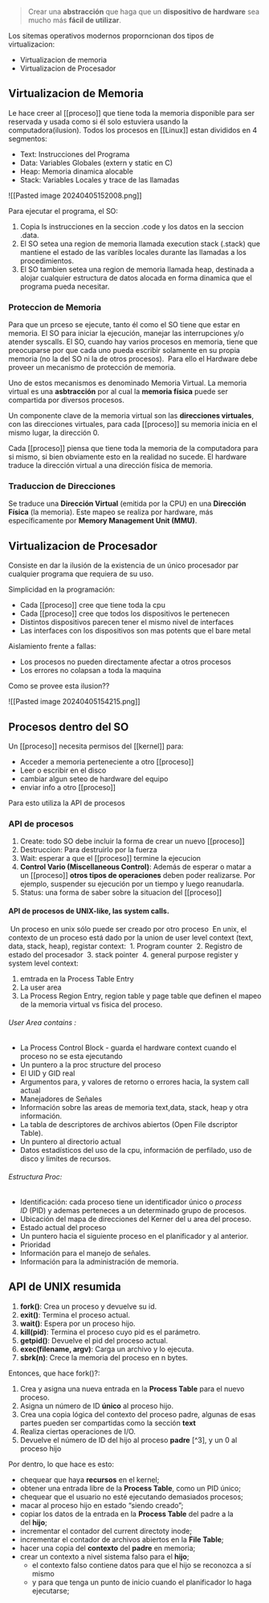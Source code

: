 > Crear una **abstracción** que haga que un **dispositivo de hardware** sea mucho más **fácil de utilizar**.

Los sitemas operativos modernos proporncionan dos tipos de virtualizacion:

- Virtualizacion de memoria
- Virtualizacion de Procesador 

## Virtualizacion de Memoria
Le hace creer al [[proceso]] que tiene toda la memoria disponible para ser reservada y usada como si él solo estuviera usando la computadora(ilusion). Todos los procesos en [[Linux]] estan divididos en 4 segmentos:

- Text: Instrucciones del Programa 
- Data: Variables Globales (extern y static en C)
- Heap: Memoria dinamica alocable 
- Stack: Variables Locales y trace de las llamadas

![[Pasted image 20240405152008.png]]

Para ejecutar el programa, el SO: 
1. Copia ls instrucciones en la seccion .code y los datos en la seccion .data. 
2. El SO setea una region de memoria llamada execution stack (.stack) que mantiene el estado de las varibles locales durante las llamadas a los procedimientos.
3. El SO tambien setea una region de memoria llamada heap, destinada a alojar cualquier estructura de datos alocada en forma dinamica que el programa pueda necesitar.


### Proteccion de Memoria
Para que un prceso se ejecute, tanto él como el SO tiene que estar en memoria. El SO para iniciar la ejecución, manejar las interrupciones y/o atender syscalls. 
El SO, cuando hay varios procesos en memoria, tiene que preocuparse por que cada uno pueda escribir solamente en su propia memoria (no la del SO ni la de otros procesos).  Para ello el Hardware debe proveer un mecanismo de protección de memoria.

Uno de estos mecanismos es denominado Memoria Virtual. La memoria virtual es una **asbtracción** por al cual la **memoria física** puede ser compartida por diversos procesos.

Un componente clave de la memoria virtual son las **direcciones virtuales**, con las direcciones virtuales, para cada [[proceso]] su memoria inicia en el mismo lugar, la dirección 0.

Cada [[proceso]] piensa que tiene toda la memoria de la computadora para si mismo, si bien obviamente esto en la realidad no sucede. El hardware traduce la dirección virtual a una dirección física de memoria.


### Traduccion de Direcciones 
Se traduce una **Dirección Virtual** (emitida por la CPU) en una **Dirección Física** (la memoria). Este mapeo se realiza por hardware, más específicamente por **Memory Management Unit (MMU)**.


## Virtualizacion de Procesador 
Consiste en dar la ilusión de la existencia de un único procesador par cualquier programa que requiera de su uso. 

Simplicidad en la programación:
- Cada [[proceso]] cree que tiene toda la cpu
- Cada [[proceso]] cree que todos los dispositivos le pertenecen 
- Distintos dispositivos parecen tener el mismo nivel de interfaces 
- Las interfaces con los dispositivos son mas potents que el bare metal

Aislamiento frente a fallas: 
- Los procesos no pueden directamente afectar a otros procesos
- Los errores no colapsan a toda la maquina

Como se provee esta ilusion??

![[Pasted image 20240405154215.png]]


## Procesos dentro del SO 
Un [[proceso]] necesita permisos del [[kernel]] para: 
- Acceder a memoria perteneciente a otro [[proceso]] 
- Leer o escribir en el disco 
- cambiar algun seteo de hardware del equipo 
- enviar info a otro [[proceso]] 

Para esto utiliza la API de procesos 

### API de procesos 
1. Create:  todo SO debe incluir la forma de crear un nuevo [[proceso]] 
2. Destruccion: Para destruirlo por la fuerza 
3. Wait: esperar a que el [[proceso]] termine la ejecucion 
4.  **Control Vario (Miscellaneous Control)**: Además de esperar o matar a un [[proceso]] **otros tipos de operaciones** deben poder realizarse. Por ejemplo, suspender su ejecución por un tiempo y luego reanudarla.
5. Status: una forma de saber sobre la situacion del [[proceso]] 

#### API de procesos de UNIX-like, las system calls.
 Un proceso en unix sólo puede ser creado por otro proceso
 En unix, el contexto de un proceso está dado por la union de user level context (text, data, stack, heap), registar context:
 1.  Program counter
 2. Registro de estado del procesador 
 3. stack pointer 
 4. general purpose register 
  y system level context: 
  1. emtrada en la Process Table Entry 
  2. La user area
  3. La Process Region Entry, region table y page table que definen el mapeo de la memoria virtual vs fisica del proceso. 


###### User Area contains :
- La Process Control Block - guarda el hardware context cuando el proceso no se esta ejecutando
- Un puntero a la proc structure del proceso
- El UID y GID real
- Argumentos para, y valores de retorno o errores hacia, la system call actual
- Manejadores de Señales
- Información sobre las areas de memoria text,data, stack, heap y otra información.
- La tabla de descriptores de archivos abiertos (Open File dscriptor Table).
- Un puntero al directorio actual
- Datos estadísticos del uso de la cpu, información de perfilado, uso de disco y limites de recursos.

###### Estructura Proc: 
- Identificación: cada proceso tiene un identificador único o _process ID_ (PID) y ademas perteneces a un determinado grupo de procesos.
- Ubicación del mapa de direcciones del Kerner del u area del proceso.
- Estado actual del proceso
- Un puntero hacia el siguiente proceso en el planificador y al anterior.
- Prioridad
- Información para el manejo de señales.
- Información para la administración de memoria.

## API de UNIX resumida
1. **fork()**: Crea un proceso y devuelve su id.
2. **exit()**: Termina el proceso actual.
3. **wait()**: Espera por un proceso hijo.
4. **kill(pid)**: Termina el proceso cuyo pid es el parámetro.
5. **getpid()**: Devuelve el pid del proceso actual.
6. **exec(filename, argv)**: Carga un archivo y lo ejecuta.
7. **sbrk(n)**: Crece la memoria del proceso en n bytes.

Entonces, que hace fork()?:
1. Crea y asigna una nueva entrada en la **Process Table** para el nuevo proceso.
2. Asigna un número de ID **único** al proceso hijo.
3. Crea una copia lógica del contexto del proceso padre, algunas de esas partes pueden ser compartidas como la sección **text**
4. Realiza ciertas operaciones de I/O.
5. Devuelve el número de ID del hijo al proceso **padre** [^3], y un 0 al proceso hijo

Por dentro, lo que hace es esto: 
- chequear que haya **recursos** en el kernel;
- obtener una entrada libre de la **Process Table**, como un PID único;
- chequear que el usuario no esté ejecutando demasiados procesos;
- macar al proceso hijo en estado “siendo creado”;
- copiar los datos de la entrada en la **Process Table** del padre a la del **hijo**;
- incrementar el contador del current directoty inode;
- incrementar el contador de archivos abiertos en la **File Table**;
- hacer una copia del **contexto** del **padre** en memoria;
- crear un contexto a nivel sistema falso para el **hijo**;
    - el contexto falso contiene datos para que el hijo se reconozca a sí mismo
    - y para que tenga un punto de inicio cuando el planificador lo haga ejecutarse;